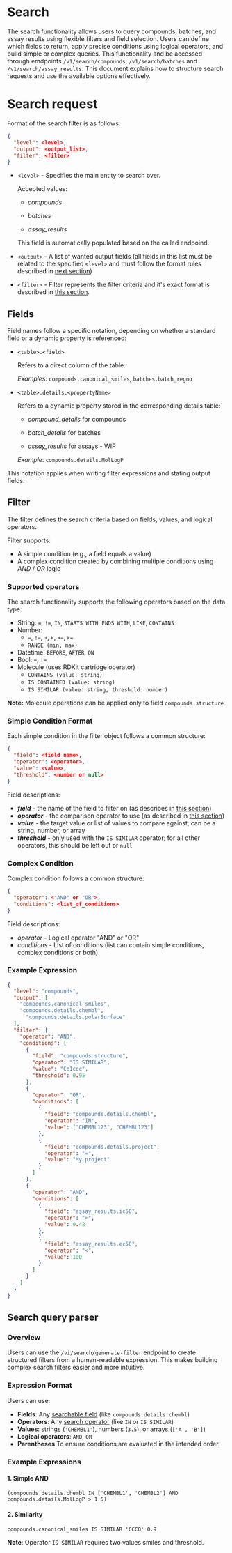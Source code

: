 # Search
The search functionality allows users to query compounds, batches, and assay results using flexible filters and field selection. Users can define which fields to return, apply precise conditions using logical operators, and build simple or complex queries. This functionality and be accessed through emdpoints ```/v1/search/compounds```, ```/v1/search/batches``` and ```/v1/search/assay_results```. This document explains how to structure search requests and use the available options effectively. 
# Search request
Format of the search filter is as follows:
```json
{
  "level": <level>,
  "output": <output_list>,
  "filter": <filter>
}
```
* `<level>` - Specifies the main entity to search over.

  Accepted values:

  * *compounds*

  * *batches*

  * *assay_results*
  
  This field is automatically populated based on the called endpoind. 

* `<output>` - A list of wanted output fields (all fields in this list must be related to the specified `<level>` and must follow the format rules described in [next section](#fields))
* `<filter>` - Filter represents the filter criteria and it's exact format is described in [this section](#filter).
## Fields
Field names follow a specific notation, depending on whether a standard field or a dynamic property is referenced:
* `<table>.<field>`

  Refers to a direct column of the table.

  *Examples*: `compounds.canonical_smiles`, `batches.batch_regno`

* `<table>.details.<propertyName>`

  Refers to a dynamic property stored in the corresponding details table:

  * *compound_details* for compounds

  * *batch_details* for batches

  * *assay_results* for assays - WIP

  *Example*: `compounds.details.MolLogP`

This notation applies when writing filter expressions and stating output fields.
## Filter
The filter defines the search criteria based on fields, values, and logical operators.

Filter supports:
* A simple condition (e.g., a field equals a value)
* A complex condition created by combining multiple conditions using *AND* / *OR* logic
### Supported operators
The search functionality supports the following operators based on the data type:
* String: `=`, `!=`, `IN`, `STARTS WITH`, `ENDS WITH`, `LIKE`, `CONTAINS`
* Number: 
  * `=`, `!=`, `<`, `>`, `<=`, `>=`
  * `RANGE (min, max)` 
* Datetime: `BEFORE`, `AFTER`, `ON`
* Bool: `=`, `!=`
* Molecule (uses RDKit cartridge operator)
  * `CONTAINS (value: string)`
  * `IS CONTAINED (value: string)` 
  * `IS SIMILAR (value: string, threshold: number)`

**Note:** Molecule operations can be applied only to field ```compounds.structure```
### Simple Condition Format
  Each simple condition in the filter object follows a common structure:
  ```json
  {
    "field": <field_name>,
    "operator": <operator>,
    "value": <value>,
    "threshold": <number or null>
  }
```
Field descriptions:
- ***field*** - the name of the field to filter on (as describes in [this section](#fields))
- ***operator*** - the comparison operator to use (as described in [this section](#supported-operators))
- ***value*** - the target value or list of values to compare against; can be a string, number, or array
- ***threshold*** - only used with the `IS SIMILAR` operator; for all other operators, this should be left out or `null`
### Complex Condition
Complex condition follows a common structure:
```json
{
  "operator": <"AND" or "OR">,
  "conditions": <list_of_conditions>
}
```
Field descriptions:
* *operator* - Logical operator "AND" or "OR"
* *conditions* - List of conditions (list can contain simple conditions, complex conditions or both)
### Example Expression
```json
{
  "level": "compounds",
  "output": [
    "compounds.canonical_smiles",
  	"compounds.details.chembl",
	  "compounds.details.polarSurface"
  ],
  "filter": {
    "operator": "AND",
    "conditions": [
      {
        "field": "compounds.structure",
        "operator": "IS SIMILAR",
        "value": "Cc1ccc",
        "threshold": 0.95
      },
      {
        "operator": "OR",
        "conditions": [
          {
            "field": "compounds.details.chembl",
            "operator": "IN",
            "value": ["CHEMBL123", "CHEMBL123"]
          },
          {
            "field": "compounds.details.project",
            "operator": "=",
            "value": "My project"
          }
        ]
      },
      {
        "operator": "AND",
        "conditions": [
          {
            "field": "assay_results.ic50",
            "operator": ">",
            "value": 0.42
          },
          {
            "field": "assay_results.ec50",
            "operator": "<",
            "value": 100
          }
        ]
      }
    ]
  }
}
```
## Search query parser
### Overview
Users can use the `/vi/search/generate-filter` endpoint to create structured filters from a human-readable expression. 
This makes building complex search filters easier and more intuitive.
### Expression Format
Users can use:
- **Fields**: Any [searchable field](#fields) (like `compounds.details.chembl`)
- **Operators**: Any [search operator](#supported-operators) (like `IN` or `IS SIMILAR`)
- **Values**: strings (`'CHEMBL1'`), numbers (`3.5`), or arrays (`['A', 'B']`)
- **Logical operators**: `AND`, `OR`
- **Parentheses** To ensure conditions are evaluated in the intended order.
### Example Expressions
#### 1. Simple AND
```
(compounds.details.chembl IN ['CHEMBL1', 'CHEMBL2'] AND compounds.details.MolLogP > 1.5)
```
#### 2. Similarity
```
compounds.canonical_smiles IS SIMILAR 'CCCO' 0.9
```
**Note**: Operator `IS SIMILAR` requires two values smiles and threshold.